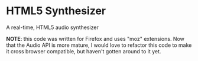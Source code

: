 HTML5 Synthesizer
=================

A real-time, HTML5 audio synthesizer

**NOTE**: this code was written for Firefox and uses "moz" extensions. Now that
the Audio API is more mature, I would love to refactor this code to make it
cross browser compatible, but haven't gotten around to it yet.
